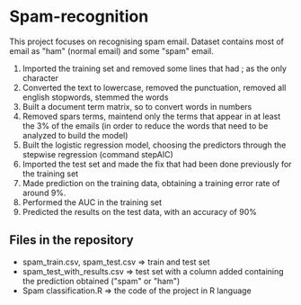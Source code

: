 # Spam-recognition
This project focuses on recognising spam email. Dataset contains most of email as "ham" (normal email) and some "spam" email.

1. Imported the training set and removed some lines that had ; as the only character
2. Converted the text to lowercase, removed the punctuation, removed all english stopwords, stemmed the words
3. Built a document term matrix, so to convert words in numbers
4. Removed spars terms,  maintend only the terms that appear in at least the 3% of the emails (in order to reduce the words that need to be analyzed to build the model)
5. Built the logistic regression model, choosing the predictors through the stepwise regression (command stepAIC)
6. Imported the test set and made the fix that had been done previously for the training set
7. Made prediction on the training data, obtaining a training error rate of around 9%.
8. Performed the AUC in the training set
9. Predicted the results on the test data, with an accuracy of 90%



## Files in the repository
- spam_train.csv, spam_test.csv => train and test set
- spam_test_with_results.csv => test set with a column added containing the prediction obtained ("spam" or "ham")
- Spam classification.R => the code of the project in R language
